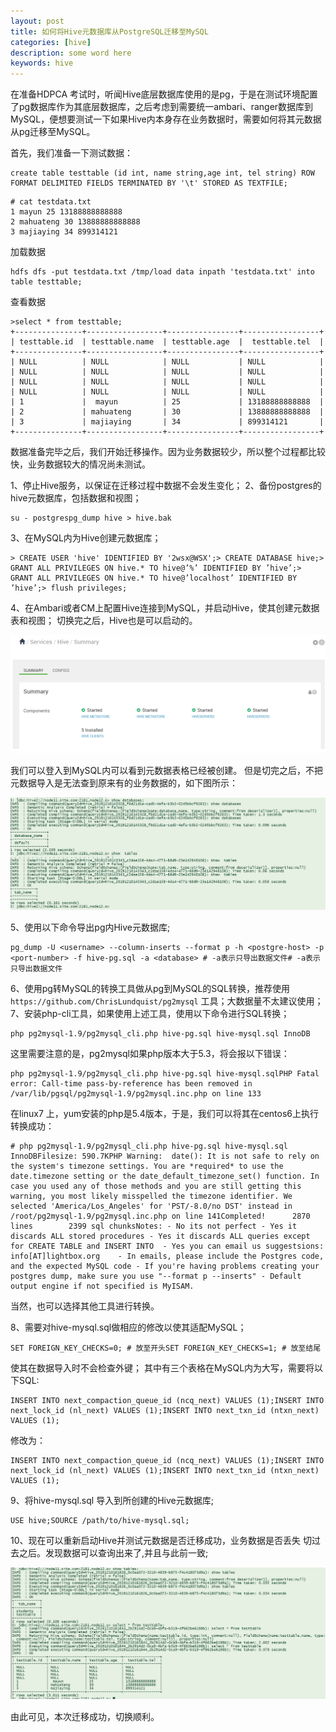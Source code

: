 ```yaml
---
layout: post
title: 如何将Hive元数据库从PostgreSQL迁移至MySQL
categories: [hive]
description: some word here
keywords: hive
---
```


在准备HDPCA 考试时，听闻Hive底层数据库使用的是pg，于是在测试环境配置了pg数据库作为其底层数据库，之后考虑到需要统一ambari、ranger数据库到MySQL，便想要测试一下如果Hive内本身存在业务数据时，需要如何将其元数据从pg迁移至MySQL。

首先，我们准备一下测试数据：

```
create table testtable (id int, name string,age int, tel string) ROW FORMAT DELIMITED FIELDS TERMINATED BY '\t' STORED AS TEXTFILE;
```

```
# cat testdata.txt 
1 mayun 25 13188888888888
2 mahuateng 30 13888888888888
3 majiaying 34 899314121
```

加载数据

```
hdfs dfs -put testdata.txt /tmp/load data inpath 'testdata.txt' into table testtable;
```

查看数据

```
>select * from testtable;
+---------------+-----------------+----------------+-----------------+
| testtable.id  | testtable.name  | testtable.age  |  testtable.tel  |
+---------------+-----------------+----------------+-----------------+
| NULL          | NULL            | NULL           | NULL            |
| NULL          | NULL            | NULL           | NULL            |
| NULL          | NULL            | NULL           | NULL            |
| NULL          | NULL            | NULL           | NULL            |
| 1             |  mayun          | 25             | 13188888888888  |
| 2             | mahuateng       | 30             | 13888888888888  |
| 3             | majiaying       | 34             | 899314121       |
+---------------+-----------------+----------------+-----------------+
```

数据准备完毕之后，我们开始迁移操作。因为业务数据较少，所以整个过程都比较快，业务数据较大的情况尚未测试。

1、停止Hive服务，以保证在迁移过程中数据不会发生变化；
2、备份postgres的hive元数据库，包括数据和视图；

```
su - postgrespg_dump hive > hive.bak
```

3、在MySQL内为Hive创建元数据库；

```
> CREATE USER 'hive' IDENTIFIED BY '2wsx@WSX';> CREATE DATABASE hive;> GRANT ALL PRIVILEGES ON hive.* TO hive@’%’ IDENTIFIED BY ’hive’;> GRANT ALL PRIVILEGES ON hive.* TO hive@’localhost’ IDENTIFIED BY ’hive’;> flush privileges;
```

4、在Ambari或者CM上配置Hive连接到MySQL，并启动Hive，使其创建元数据表和视图；
切换完之后，Hive也是可以启动的。

![img](/images/posts/hive/hive-metastore-ri-正常启动.png)

我们可以登入到MySQL内可以看到元数据表格已经被创建。
但是切完之后，不把元数据导入是无法查到原来有的业务数据的，如下图所示：

![img](/images/posts/hive/result-null.png)

5、使用以下命令导出pg内Hive元数据库;

```
pg_dump -U <username> --column-inserts --format p -h <postgre-host> -p <port-number> -f hive-pg.sql -a <database> # -a表示只导出数据文件# -a表示只导出数据文件
```

6、使用pg转MySQL的转换工具做从pg到MySQL的SQL转换，推荐使用`https://github.com/ChrisLundquist/pg2mysql` 工具；大数据量不太建议使用；
7、安装php-cli工具，如果使用上述工具，使用以下命令进行SQL转换；

```
php pg2mysql-1.9/pg2mysql_cli.php hive-pg.sql hive-mysql.sql InnoDB
```

这里需要注意的是，pg2mysql如果php版本大于5.3，将会报以下错误：

```
php pg2mysql-1.9/pg2mysql_cli.php hive-pg.sql hive-mysql.sqlPHP Fatal error: Call-time pass-by-reference has been removed in /var/lib/pgsql/pg2mysql-1.9/pg2mysql.inc.php on line 133
```

在linux7 上，yum安装的php是5.4版本，于是，我们可以将其在centos6上执行转换成功：

```
# php pg2mysql-1.9/pg2mysql_cli.php hive-pg.sql hive-mysql.sql InnoDBFilesize: 590.7KPHP Warning:  date(): It is not safe to rely on the system's timezone settings. You are *required* to use the date.timezone setting or the date_default_timezone_set() function. In case you used any of those methods and you are still getting this warning, you most likely misspelled the timezone identifier. We selected 'America/Los_Angeles' for 'PST/-8.0/no DST' instead in /root/pg2mysql-1.9/pg2mysql.inc.php on line 141Completed!      2870 lines        2399 sql chunksNotes: - No its not perfect - Yes it discards ALL stored procedures - Yes it discards ALL queries except for CREATE TABLE and INSERT INTO  - Yes you can email us suggestsions: info[AT]lightbox.org    - In emails, please include the Postgres code, and the expected MySQL code - If you're having problems creating your postgres dump, make sure you use "--format p --inserts" - Default output engine if not specified is MyISAM.
```

当然，也可以选择其他工具进行转换。

8、需要对hive-mysql.sql做相应的修改以使其适配MySQL；

```
SET FOREIGN_KEY_CHECKS=0; # 放至开头SET FOREIGN_KEY_CHECKS=1; # 放至结尾
```

使其在数据导入时不会检查外键；
其中有三个表格在MySQL内为大写，需要将以下SQL:

```
INSERT INTO next_compaction_queue_id (ncq_next) VALUES (1);INSERT INTO next_lock_id (nl_next) VALUES (1);INSERT INTO next_txn_id (ntxn_next) VALUES (1);
```

修改为：

```
INSERT INTO next_compaction_queue_id (ncq_next) VALUES (1);INSERT INTO next_lock_id (nl_next) VALUES (1);INSERT INTO next_txn_id (ntxn_next) VALUES (1);
```

9、将hive-mysql.sql 导入到所创建的Hive元数据库;

```
USE hive;SOURCE /path/to/hive-mysql.sql;
```

10、现在可以重新启动Hive并测试元数据是否迁移成功，业务数据是否丢失
切过去之后。发现数据可以查询出来了,并且与此前一致;

![img](/images/posts/hive/result-right.png)

由此可见，本次迁移成功，切换顺利。